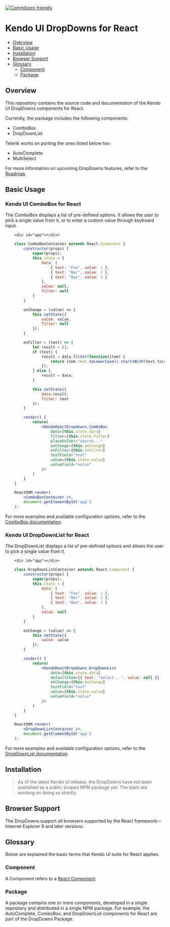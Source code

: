 [![Commitizen friendly](https://img.shields.io/badge/commitizen-friendly-brightgreen.svg)](http://commitizen.github.io/cz-cli/)

# Kendo UI DropDowns for React

* [Overview](https://github.com/telerik/kendo-react-dropdowns#overview)
* [Basic Usage](https://github.com/telerik/kendo-react-dropdowns#basic-usage)
* [Installation](https://github.com/telerik/kendo-react-dropdowns#installation)
* [Browser Support](https://github.com/telerik/kendo-react-dropdowns#browser-support)
* [Glossary](https://github.com/telerik/kendo-react-dropdowns#glossary)
  * [Component](https://github.com/telerik/kendo-react-dropdowns#component)
  * [Package](https://github.com/telerik/kendo-react-dropdowns#package)

## Overview

This repository contains the source code and documentation of the Kendo UI DropDowns components for React.

Currently, the package includes the following components:

* ComboBox
* DropDownList

Telerik works on porting the ones listed below too:

* AutoComplete
* MultiSelect

For more information on upcoming DropDowns features, refer to the [Roadmap](https://github.com/telerik/kendo-react-dropdowns/blob/master/docs/roadmap.md).

## Basic Usage

### Kendo UI ComboBox for React

The ComboBox displays a list of pre-defined options. It allows the user to pick a single value from it, or to enter a custom value through keyboard input.  

```html-preview
    <div id="app"></div>
```
```jsx
    class ComboBoxContainer extends React.Component {
        constructor(props) {
            super(props);
            this.state = {
                data: [
                    { text: "Foo", value: 1 },
                    { text: "Bar", value: 2 },
                    { text: "Baz", value: 3 }
                ],
                value: null,
                filter: null
            }
        }

        onChange = (value) => {
            this.setState({
                value: value,
                filter: null
            });
        }

        onFilter = (text) => {
            let result = [];
            if (text) {
                result = data.filter(function(item) {
                    return item.text.toLowerCase().startsWith(text.toLowerCase());
                });
            } else {
                result = data;
            }

            this.setState({
                data:result,
                filter: text
            });
        }

        render() {
            return(
                <KendoReactDropdowns.ComboBox
                    data={this.state.data}
                    filter={this.state.filter}
                    placeholder="search..."
                    onChange={this.onChange}
                    onFilter={this.onFilter}
                    textField="text"
                    value={this.state.value}
                    valueField="value"
                />
            )
        }
    }

    ReactDOM.render(
        <ComboBoxContainer />,
        document.getElementById('app')
    );
```

For more examples and available configuration options, refer to the [ComboBox documentation](https://github.com/telerik/kendo-react-dropdowns/tree/master/docs/combobox/index.md).

### Kendo UI DropDownList for React

The DropDownList displays a list of pre-defined options and allows the user to pick a single value from it.  

```html-preview
    <div id="app"></div>
```
```jsx
    class DropDownListContainer extends React.Component {
        constructor(props) {
            super(props);
            this.state = {
                data: [
                    { text: "Foo", value: 1 },
                    { text: "Bar", value: 2 },
                    { text: "Baz", value: 3 }
                ],
                value: null
            }
        }

        onChange = (value) => {
            this.setState({
                value: value
            });
        }

        render() {
            return(
                <KendoReactDropdowns.DropDownList
                    data={this.state.data}
                    defaultItem={{ text: "Select...", value: null }}
                    onChange={this.onChange}
                    textField="text"
                    value={this.state.value}
                    valueField="value"
                />
            )
        }
    }

    ReactDOM.render(
        <DropDownListContainer />,
        document.getElementById('app')
    );
```

For more examples and available configuration options, refer to the [DropDownList documentation](https://github.com/telerik/kendo-react-dropdowns/tree/master/docs/dropdownlist/index.md).

## Installation

> As of the latest Kendo UI release, the DropDowns have not been published as a public scoped NPM package yet. The team are working on doing so shortly.

## Browser Support

The DropDowns support all browsers supported by the React framework&mdash;Internet Explorer 9 and later versions.

## Glossary

Below are explained the basic terms that Kendo UI suite for React applies.

### Component

A Component refers to a [React Component](https://facebook.github.io/react/docs/jsx-in-depth.html#html-tags-vs.-react-components).

### Package

A package contains one or more components, developed in a single repository and distributed in a single NPM package. For example, the AutoComplete, ComboBox, and DropDownList components for React are part of the DropDowns Package.
